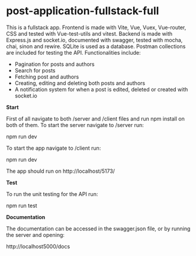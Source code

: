 # post-application-fullstack-full

This is a fullstack app. Frontend is made with Vite, Vue, Vuex, Vue-router, CSS and tested with Vue-test-utils and vitest. 
Backend is made with Express.js and socket.io, documented with swagger, tested with mocha, chai, sinon and rewire.
SQLite is used as a database. Postman collections are included for testing the API.
Functionalities include:
- Pagination for posts and authors
- Search for posts
- Fetching post and authors
- Creating, editing and deleting both posts and authors
- A notification system for when a post is edited, deleted or created with socket.io

**Start** 

First of all navigate to both /server and /client files and run npm install on both of them.
To start the server navigate to /server run:

npm run dev

To start the app navigate to /client run:

npm run dev

The app should run on http://localhost/5173/

**Test** 

To run the unit testing for the API run:

npm run test

**Documentation** 

The documentation can be accessed in the swagger.json file, or by running the server and opening:

http://localhost5000/docs
